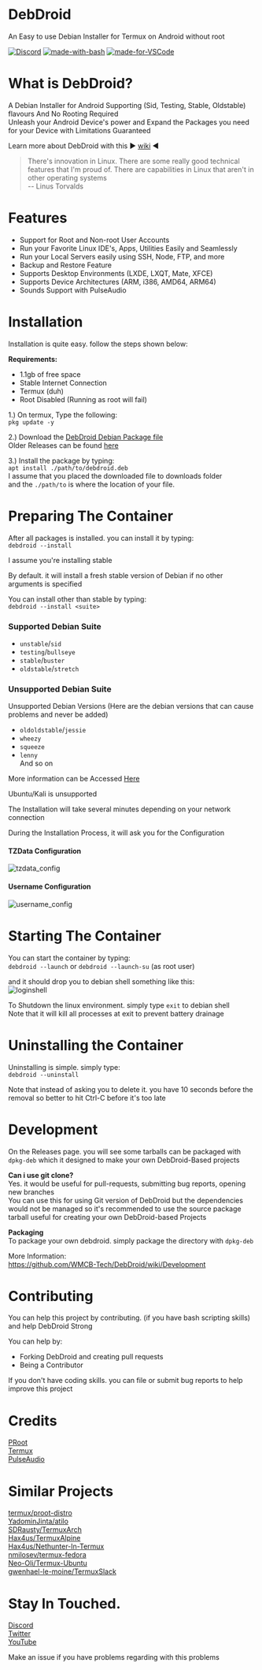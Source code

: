 # DebDroid
An Easy to use Debian Installer for Termux on Android without root

[![Discord](https://img.shields.io/discord/591914197219016707.svg?label=&logo=discord&logoColor=ffffff&color=7389D8&labelColor=6A7EC2)](https://bit.ly/WMCBDiscord) [![made-with-bash](https://img.shields.io/badge/Made%20with-Bash-1f425f.svg)](https://www.gnu.org/software/bash/) [![made-for-VSCode](https://img.shields.io/badge/Made%20for-VSCode-1f425f.svg)](https://code.visualstudio.com/) 


# What is DebDroid?
A Debian Installer for Android Supporting (Sid, Testing, Stable, Oldstable) flavours And No Rooting Required \
Unleash your Android Device's power and Expand the Packages you need for your Device with Limitations Guaranteed 

Learn more about DebDroid with this ▶ [wiki](https://github.com/WMCB-Tech/DebDroid/wiki) ◀

> There's innovation in Linux. There are some really good technical features that I'm proud of. There are capabilities in Linux that aren't in other operating systems \
 -- Linus Torvalds


# Features
* Support for Root and Non-root User Accounts
* Run your Favorite Linux IDE's, Apps, Utilities Easily and Seamlessly
* Run your Local Servers easily using SSH, Node, FTP, and more
* Backup and Restore Feature
* Supports Desktop Environments (LXDE, LXQT, Mate, XFCE)
* Supports Device Architectures (ARM, i386, AMD64, ARM64)
* Sounds Support with PulseAudio

# Installation
Installation is quite easy. follow the steps shown below:

**Requirements:**
* 1.1gb of free space
* Stable Internet Connection
* Termux (duh)
* Root Disabled (Running as root will fail)

1.) On termux, Type the following: \
`pkg update -y`

2.) Download the [DebDroid Debian Package file](https://github.com/WMCB-Tech/DebDroid/releases/tag/v3.06-r2) \
Older Releases can be found [here](https://github.com/WMCB-Tech/debdroid-archives)

3.) Install the package by typing: \
`apt install ./path/to/debdroid.deb` \
I assume that you placed the downloaded file to downloads folder \
and the `./path/to` is where the location of your file.

# Preparing The Container
After all packages is installed. you can install it by typing: \
```debdroid --install```

I assume you're installing stable

By default. it will install a fresh stable version of Debian if no other arguments is specified

You can install other than stable by typing: \
`debdroid --install <suite>`

### Supported Debian Suite
* `unstable`/`sid`
* `testing`/`bullseye`
* `stable`/`buster`
* `oldstable`/`stretch`
### Unsupported Debian Suite
Unsupported Debian Versions (Here are the debian versions that can cause problems and never be added)
* `oldoldstable`/`jessie`
* `wheezy`
* `squeeze`
* `lenny` \
And so on

More information can be Accessed [Here](https://github.com/WMCB-Tech/DebDroid/wiki#unsupported-suitesflavors)

Ubuntu/Kali is unsupported

The Installation will take several minutes depending on your network connection

During the Installation Process, it will ask you for the Configuration

#### TZData Configuration
![tzdata_config](https://github.com/WMCB-Tech/DebDroid/blob/master/Resources/Android%207.1-2020-12-23-14-58-38.png)

#### Username Configuration
![username_config](https://github.com/WMCB-Tech/DebDroid/blob/master/Resources/Android%207.1-2020-12-23-15-00-08.png)

# Starting The Container
You can start the container by typing: \
```debdroid --launch``` or ```debdroid --launch-su``` (as root user)

and it should drop you to debian shell something like this: \
![loginshell](https://github.com/WMCB-Tech/DebDroid/blob/master/Resources/Android%207.1-2020-12-23-15-02-52.png)

 
To Shutdown the linux environment. simply type `exit` to debian shell \
Note that it will kill all processes at exit to prevent battery drainage
 
# Uninstalling the Container
Uninstalling is simple. simply type: \
`debdroid --uninstall`
 
Note that instead of asking you to delete it. you have 10 seconds before the removal so better to hit Ctrl-C before it's too late

# Development
On the Releases page. you will see some tarballs can be packaged with `dpkg-deb` which it designed to make your own DebDroid-Based projects

**Can i use git clone?** \
Yes. it would be useful for pull-requests, submitting bug reports, opening new branches \
You can use this for using Git version of DebDroid but the dependencies would not be managed so it's recommended to use the source package tarball useful for creating your own DebDroid-based Projects 

**Packaging** \
To package your own debdroid. simply package the directory with `dpkg-deb`

More Information: \
https://github.com/WMCB-Tech/DebDroid/wiki/Development

# Contributing
You can help this project by contributing. (if you have bash scripting skills) and help DebDroid Strong 

You can help by: 
* Forking DebDroid and creating pull requests
* Being a Contributor

If you don't have coding skills. you can file or submit bug reports to help improve this project

# Credits
[PRoot](https://proot-me.github.io/) \
[Termux](https://termux.com/) \
[PulseAudio](https://pulseaudio.org)

# Similar Projects
[termux/proot-distro](https://github.com/termux/proot-distro) \
[YadominJinta/atilo](https://github.com/YadominJinta/atilo) \
[SDRausty/TermuxArch](https://github.com/SDRausty/TermuxArch) \
[Hax4us/TermuxAlpine](https://github.com/Hax4us/TermuxAlpine) \
[Hax4us/Nethunter-In-Termux](https://github.com/Hax4us/Nethunter-In-Termux) \
[nmilosev/termux-fedora](https://github.com/nmilosev/termux-fedora) \
[Neo-Oli/Termux-Ubuntu](https://github.com/Neo-Oli/termux-ubuntu) \
[gwenhael-le-moine/TermuxSlack](https://github.com/gwenhael-le-moine/TermuxSlack)

# Stay In Touched.
[Discord](http://bit.ly/WMCBDiscord) \
[Twitter](http://twitter.com/wmcbtech30)\
[YouTube](https://www.youtube.com/wmcbtech) 

Make an issue if you have problems regarding with this problems
